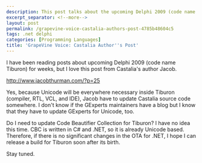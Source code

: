 ```yaml
---
description: This post talks about the upcoming Delphi 2009 (code name Tiburon).
excerpt_separator: <!--more-->
layout: post
permalink: /grapevine-voice-castalia-authors-post-4785b48604c5
tags: .net delphi
categories: [Programming Languages]
title: 'GrapeVine Voice: Castalia Author''s Post'
---
```

I have been reading posts about upcoming Delphi 2009 (code name Tiburon) for weeks, but I love this post from Castalia's author Jacob.

http://www.jacobthurman.com/?p=25

Yes, because Unicode will be everywhere necessary inside Tiburon (compiler, RTL, VCL, and IDE), Jacob have to update Castalia source code somewhere. I don't know if the GExperts maintainers have a blog but I know that they have to update GExperts for Unicode, too.

Do I need to update Code Beautifier Collection for Tiburon? I have no idea this time. CBC is written in C# and .NET, so it is already Unicode based. Therefore, if there is no significant changes in the OTA for .NET, I hope I can release a build for Tiburon soon after its birth.

Stay tuned.
<!--more-->